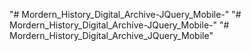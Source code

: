 "# Mordern_History_Digital_Archive-JQuery_Mobile-" 
"# Mordern_History_Digital_Archive-JQuery_Mobile-" 
"# Mordern_History_Digital_Archive_JQuery_Mobile" 
